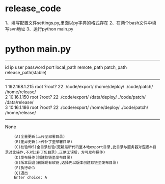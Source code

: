 # release_code
1、填写配置文件settings.py,里面以py字典的格式存在
2、在两个bash文件中填写svn地址
3、运行python main.py

# python main.py
----- ----------------- ---------- -------------------- ---------- -------------------- -------------------- -------------------- --------------------
id    ip                user       password             port       local_path           remote_path          patch_path           release_path(stable)
----- ----------------- ---------- -------------------- ---------- -------------------- -------------------- -------------------- --------------------
1     192.168.1.215     root       ?root?               22         ./code/export/       /home/deploy/        ./code/patch/        /home/release/      
2     10.16.1.150       root       ?root?               22         ./code/export/       /data/deploy/        ./code/patch/        /data/release/      
3     10.16.1.186       root       ?root?               22         ./code/export/       /home/deploy/        ./code/patch/        /home/release/      
----- ----------------- ---------- -------------------- ---------- -------------------- -------------------- -------------------- --------------------
None

        (A)全量更新(上传至部署目录)
        (B)差异更新(上传补丁至部署目录)
        (C)校验MD5(全目录校验(更新最新代码至本地export目录,此目录与服务器对应版本目录对比操作,不对比补丁包目录),正确无误后，方可发布操作)
        (D)发布操作(创建软链至发布目录)
        (E)版本回退(删除现有软链,选择先以版本创建软链至发布目录)
        (F)执行命令
        (Q)退出
        Enter choice: A
